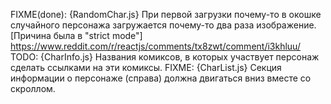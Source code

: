 FIXME(done): {RandomChar.js} При первой загрузки почему-то в окошке случайного персонажа загружается почему-то два раза изображение. [Причина была в "strict mode"]
https://www.reddit.com/r/reactjs/comments/tx8zwt/comment/i3khluu/
TODO: {CharInfo.js} Названия комиксов, в которых участвует персонаж сделать ссылками на эти комиксы.
FIXME: {CharList.js} Секция информации о персонаже (справа) должна двигаться вниз вместе со скроллом.
